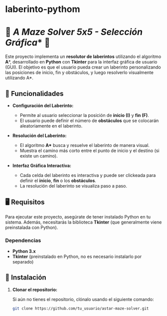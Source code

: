# laberinto-pythom
# 🌟 **A* Maze Solver 5x5 - Selección Gráfica** 🌟

Este proyecto implementa un **resolutor de laberintos** utilizando el algoritmo **A***, desarrollado en **Python** con **Tkinter** para la interfaz gráfica de usuario (GUI). El objetivo es que el usuario pueda crear un laberinto personalizando las posiciones de inicio, fin y obstáculos, y luego resolverlo visualmente utilizando A*.

## 🚀 Funcionalidades

- **Configuración del Laberinto:**
  - Permite al usuario seleccionar la posición de **inicio (I)** y **fin (F)**.
  - El usuario puede definir el número de **obstáculos** que se colocarán aleatoriamente en el laberinto.
  
- **Resolución del Laberinto:**
  - El algoritmo **A\*** busca y resuelve el laberinto de manera visual.
  - Muestra el camino más corto entre el punto de inicio y el destino (si existe un camino).
  
- **Interfaz Gráfica Interactiva:**
  - Cada celda del laberinto es interactiva y puede ser clickeada para definir el **inicio**, **fin** o los **obstáculos**.
  - La resolución del laberinto se visualiza paso a paso.

## 🖥️ Requisitos

Para ejecutar este proyecto, asegúrate de tener instalado Python en tu sistema. Además, necesitarás la biblioteca **Tkinter** (que generalmente viene preinstalada con Python).

### Dependencias

- **Python 3.x**
- **Tkinter** (preinstalado en Python, no es necesario instalarlo por separado)

## 🔧 Instalación

1. **Clonar el repositorio:**

   Si aún no tienes el repositorio, clónalo usando el siguiente comando:

   ```bash
   git clone https://github.com/tu_usuario/astar-maze-solver.git
